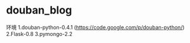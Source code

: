 douban_blog
===========

环境
1.douban-python-0.4.1 (https://code.google.com/p/douban-python/)
2.Flask-0.8
3.pymongo-2.2
